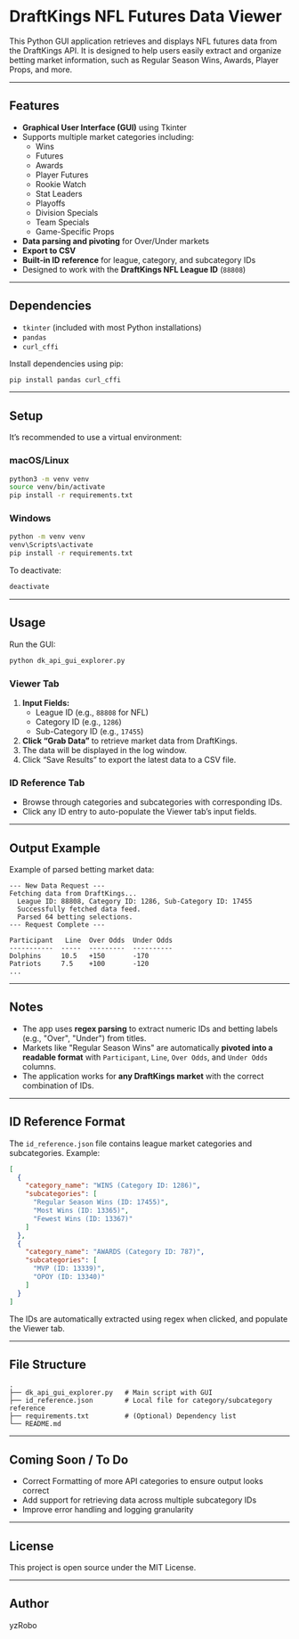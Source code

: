 # DraftKings NFL Futures Data Viewer

This Python GUI application retrieves and displays NFL futures data from the DraftKings API. It is designed to help users easily extract and organize betting market information, such as Regular Season Wins, Awards, Player Props, and more.

---

## Features

- **Graphical User Interface (GUI)** using Tkinter
- Supports multiple market categories including:
  - Wins
  - Futures
  - Awards
  - Player Futures
  - Rookie Watch
  - Stat Leaders
  - Playoffs
  - Division Specials
  - Team Specials
  - Game-Specific Props
- **Data parsing and pivoting** for Over/Under markets
- **Export to CSV**
- **Built-in ID reference** for league, category, and subcategory IDs
- Designed to work with the **DraftKings NFL League ID** (`88808`)

---

## Dependencies

- `tkinter` (included with most Python installations)
- `pandas`
- `curl_cffi`

Install dependencies using pip:

```bash
pip install pandas curl_cffi
```

---

## Setup

It’s recommended to use a virtual environment:

### macOS/Linux

```bash
python3 -m venv venv
source venv/bin/activate
pip install -r requirements.txt
```

### Windows

```bash
python -m venv venv
venv\Scripts\activate
pip install -r requirements.txt
```

To deactivate:

```bash
deactivate
```

---

## Usage

Run the GUI:

```bash
python dk_api_gui_explorer.py
```

### Viewer Tab

1. **Input Fields:**
   - League ID (e.g., `88808` for NFL)
   - Category ID (e.g., `1286`)
   - Sub-Category ID (e.g., `17455`)
2. **Click “Grab Data”** to retrieve market data from DraftKings.
3. The data will be displayed in the log window.
4. Click “Save Results” to export the latest data to a CSV file.

### ID Reference Tab

- Browse through categories and subcategories with corresponding IDs.
- Click any ID entry to auto-populate the Viewer tab’s input fields.

---

## Output Example

Example of parsed betting market data:

```
--- New Data Request ---
Fetching data from DraftKings...
  League ID: 88808, Category ID: 1286, Sub-Category ID: 17455
  Successfully fetched data feed.
  Parsed 64 betting selections.
--- Request Complete ---

Participant   Line  Over Odds  Under Odds
-----------  -----  ---------  ----------
Dolphins     10.5   +150       -170
Patriots     7.5    +100       -120
...
```

---

## Notes

- The app uses **regex parsing** to extract numeric IDs and betting labels (e.g., "Over", "Under") from titles.
- Markets like "Regular Season Wins" are automatically **pivoted into a readable format** with `Participant`, `Line`, `Over Odds`, and `Under Odds` columns.
- The application works for **any DraftKings market** with the correct combination of IDs.

---

## ID Reference Format

The `id_reference.json` file contains league market categories and subcategories. Example:

```json
[
  {
    "category_name": "WINS (Category ID: 1286)",
    "subcategories": [
      "Regular Season Wins (ID: 17455)",
      "Most Wins (ID: 13365)",
      "Fewest Wins (ID: 13367)"
    ]
  },
  {
    "category_name": "AWARDS (Category ID: 787)",
    "subcategories": [
      "MVP (ID: 13339)",
      "OPOY (ID: 13340)"
    ]
  }
]
```

The IDs are automatically extracted using regex when clicked, and populate the Viewer tab.

---

## File Structure

```
.
├── dk_api_gui_explorer.py   # Main script with GUI
├── id_reference.json        # Local file for category/subcategory reference
├── requirements.txt         # (Optional) Dependency list
└── README.md
```

---

## Coming Soon / To Do

- Correct Formatting of more API categories to ensure output looks correct
- Add support for retrieving data across multiple subcategory IDs
- Improve error handling and logging granularity

---

## License

This project is open source under the MIT License.

---

## Author

yzRobo
